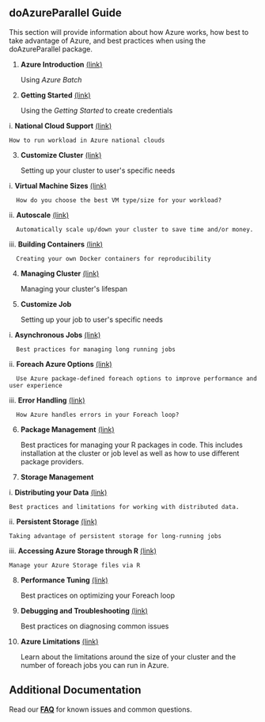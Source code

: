 ## doAzureParallel Guide 
This section will provide information about how Azure works, how best to take advantage of Azure, and best practices when using the doAzureParallel package.

1. **Azure Introduction** [(link)](./00-azure-introduction.md)

   Using *Azure Batch*

2. **Getting Started** [(link)](./01-getting-started.md)

    Using the *Getting Started* to create credentials
   
  i. **National Cloud Support** [(link)](./03-national-clouds.md)
  
    How to run workload in Azure national clouds

3. **Customize Cluster** [(link)](./30-customize-cluster.md)

    Setting up your cluster to user's specific needs

  i. **Virtual Machine Sizes** [(link)](./31-vm-sizes.md)
  
      How do you choose the best VM type/size for your workload?

  ii. **Autoscale** [(link)](./32-autoscale.md)
  
      Automatically scale up/down your cluster to save time and/or money.
  
  iii. **Building Containers** [(link)](./33-building-containers.md)
    
      Creating your own Docker containers for reproducibility

4. **Managing Cluster** [(link)](./40-clusters.md)

    Managing your cluster's lifespan

5. **Customize Job**

    Setting up your job to user's specific needs
    
  i. **Asynchronous Jobs** [(link)](./51-long-running-job.md)

      Best practices for managing long running jobs
  
  ii. **Foreach Azure Options** [(link)](./52-azure-foreach-options.md)
  
      Use Azure package-defined foreach options to improve performance and user experience
  
  iii. **Error Handling** [(link)](./53-azure-foreach-options.md)
      
      How Azure handles errors in your Foreach loop? 
    
6. **Package Management** [(link)](./20-package-management.md)

   Best practices for managing your R packages in code. This includes installation at the cluster or job level as well as how to use different package providers.

7. **Storage Management**

  i. **Distributing your Data** [(link)](./71-distributing-data.md)

    Best practices and limitations for working with distributed data.

  ii. **Persistent Storage** [(link)](./72-persistent-storage.md)

    Taking advantage of persistent storage for long-running jobs
   
  iii. **Accessing Azure Storage through R** [(link)](./73-managing-storage.md)

    Manage your Azure Storage files via R 

8. **Performance Tuning** [(link)](./80-performance-tuning.md)

    Best practices on optimizing your Foreach loop

9. **Debugging and Troubleshooting** [(link)](./90-troubleshooting.md)

    Best practices on diagnosing common issues

10. **Azure Limitations** [(link)](./91-quota-limitations.md)

    Learn about the limitations around the size of your cluster and the number of foreach jobs you can run in Azure.
   
## Additional Documentation
Read our [**FAQ**](./92-faq.md) for known issues and common questions.

